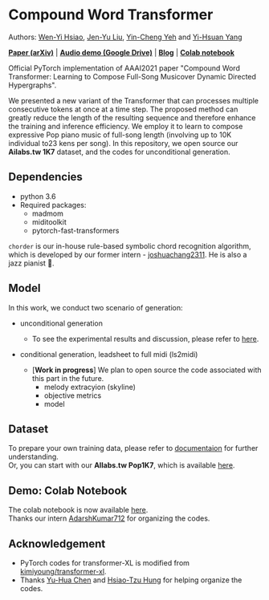 # Compound Word Transformer


Authors: [Wen-Yi Hsiao](https://github.com/wayne391), [Jen-Yu Liu](https://github.com/ciaua), [Yin-Cheng Yeh](https://github.com/yyeh26) and [Yi-Hsuan Yang](http://mac.citi.sinica.edu.tw/~yang/)

[**Paper (arXiv)**](https://arxiv.org/abs/2101.02402) | [**Audio demo (Google Drive)**](https://drive.google.com/drive/folders/1G_tTpcAuVpYO-4IUGS8i8XdwoIsUix8o?usp=sharing) | [**Blog**](https://ailabs.tw/human-interaction/compound-word-transformer-generate-pop-piano-music-of-full-song-length/) | [**Colab notebook**](https://colab.research.google.com/drive/1AU8iMhy10WxHj7yt3j8S3FQvvKvgXrr0)

Official PyTorch implementation of AAAI2021 paper "Compound Word Transformer: Learning to Compose Full-Song Musicover Dynamic Directed Hypergraphs".

We presented a new variant of the Transformer that can processes multiple consecutive tokens at once at a time step. The proposed method can greatly reduce the length of the resulting sequence and therefore enhance the training and inference efficiency. We employ it to learn to compose expressive Pop piano music of full-song length (involving up to 10K individual to23 kens per song). In this repository, we open source our **Ailabs.tw 1K7** dataset, and the codes for unconditional generation.


## Dependencies

* python 3.6
* Required packages:
    * madmom
    * miditoolkit
    * pytorch-fast-transformers
 

``chorder`` is our in-house rule-based symbolic chord recognition algorithm, which is developed by our former intern - [joshuachang2311](https://github.com/joshuachang2311/chorder). He is also a jazz pianist :musical_keyboard:. 


## Model
In this work, we conduct two scenario of generation:
* unconditional generation
    * To see the experimental results and discussion, please refer to [here](https://github.com/YatingMusic/compound-word-transformer/blob/main/workspace/uncond/Experiments.md). 

* conditional generation, leadsheet to full midi (ls2midi)
    * [**Work in progress**] We plan to open source the code associated with this part in the future. 
        * melody extracyion (skyline) 
        * objective metrics
        * model

## Dataset
To prepare your own training data, please refer to [documentaion](https://github.com/YatingMusic/compound-word-transformer/blob/main/dataset/Dataset.md) for further understanding.  
Or, you can start with our **AIlabs.tw Pop1K7**, which is available [here](https://drive.google.com/file/d/1qw_tVUntblIg4lW16vbpjLXVndkVtgDe/view?usp=sharing).

## Demo: Colab Notebook

The colab notebook is now available [here](https://colab.research.google.com/drive/1AU8iMhy10WxHj7yt3j8S3FQvvKvgXrr0).  
Thanks our intern [AdarshKumar712](https://github.com/AdarshKumar712) for organizing the codes.


## Acknowledgement
- PyTorch codes for transformer-XL is modified from [kimiyoung/transformer-xl](https://github.com/kimiyoung/transformer-xl).
- Thanks [Yu-Hua Chen](https://github.com/ss12f32v) and [Hsiao-Tzu Hung](https://github.com/annahung31) for helping organize the codes.

